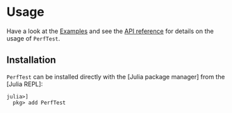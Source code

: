 # Usage
Have a look at the [Examples](@ref) and see the [API reference](@ref) for details on the usage of `PerfTest`.


## Installation
`PerfTest` can be installed directly with the [Julia package manager] from the [Julia REPL]:
```julia-repl
julia>]
  pkg> add PerfTest
```
